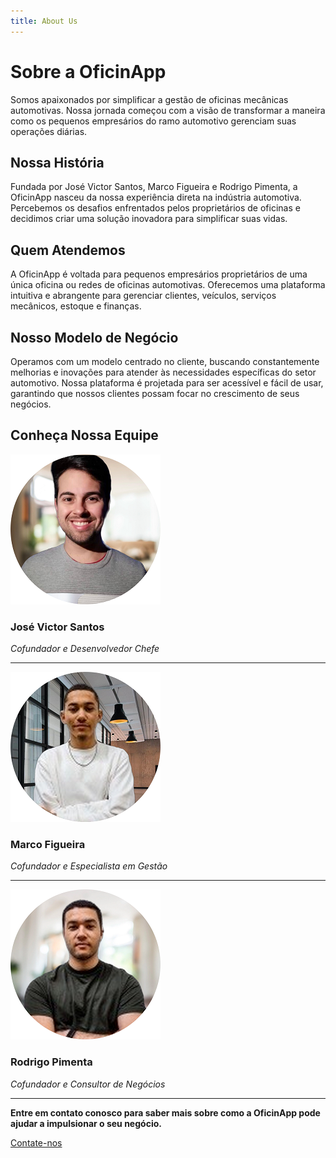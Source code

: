 ```yaml
---
title: About Us
---
```


# Sobre a OficinApp

Somos apaixonados por simplificar a gestão de oficinas mecânicas automotivas. Nossa jornada começou com a visão de transformar a maneira como os pequenos empresários do ramo automotivo gerenciam suas operações diárias.

## Nossa História

Fundada por José Victor Santos, Marco Figueira e Rodrigo Pimenta, a OficinApp nasceu da nossa experiência direta na indústria automotiva. Percebemos os desafios enfrentados pelos proprietários de oficinas e decidimos criar uma solução inovadora para simplificar suas vidas.

## Quem Atendemos

A OficinApp é voltada para pequenos empresários proprietários de uma única oficina ou redes de oficinas automotivas. Oferecemos uma plataforma intuitiva e abrangente para gerenciar clientes, veículos, serviços mecânicos, estoque e finanças.

## Nosso Modelo de Negócio

Operamos com um modelo centrado no cliente, buscando constantemente melhorias e inovações para atender às necessidades específicas do setor automotivo. Nossa plataforma é projetada para ser acessível e fácil de usar, garantindo que nossos clientes possam focar no crescimento de seus negócios.

## Conheça Nossa Equipe

![José Victor Santos](../../static/img/joseSantos.png)
### José Victor Santos
*Cofundador e Desenvolvedor Chefe*

---

![Marco Figueira](../../static/img/marcoFigueira.png)
### Marco Figueira
*Cofundador e Especialista em Gestão*

---

![Rodrigo Pimenta](../../static/img/rodrigoPimenta.png)
### Rodrigo Pimenta
*Cofundador e Consultor de Negócios*

---

**Entre em contato conosco para saber mais sobre como a OficinApp pode ajudar a impulsionar o seu negócio.**

[Contate-nos](mailto:contato@oficinapp.com)

